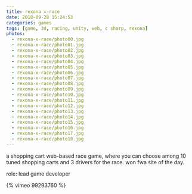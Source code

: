 ```yaml
---
title: rexona x-race
date: 2018-09-28 15:24:53
categories: games
tags: [game, 3d, racing, unity, web, c sharp, rexona]
photos:
  - rexona-x-race/photo00.jpg
  - rexona-x-race/photo01.jpg
  - rexona-x-race/photo02.jpg
  - rexona-x-race/photo03.jpg
  - rexona-x-race/photo04.jpg
  - rexona-x-race/photo05.jpg
  - rexona-x-race/photo06.jpg
  - rexona-x-race/photo07.jpg
  - rexona-x-race/photo08.jpg
  - rexona-x-race/photo09.jpg
  - rexona-x-race/photo10.jpg
  - rexona-x-race/photo11.jpg
  - rexona-x-race/photo12.jpg
  - rexona-x-race/photo13.jpg
  - rexona-x-race/photo14.jpg
  - rexona-x-race/photo15.jpg
  - rexona-x-race/photo16.jpg
  - rexona-x-race/photo17.jpg
  - rexona-x-race/photo18.jpg
---
```

a shopping cart web-based race game, where you can choose among 10 tuned shopping carts and 3 drivers for the race. won fwa site of the day.

role: lead game developer

{% vimeo 99293760 %}

